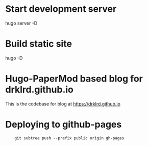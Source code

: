 # Start development server

hugo server -D

# Build static site

hugo -D

# Hugo-PaperMod based blog for drklrd.github.io

This is the codebase for blog at https://drklrd.github.io

# Deploying to github-pages

```
    git subtree push --prefix public origin gh-pages
```
